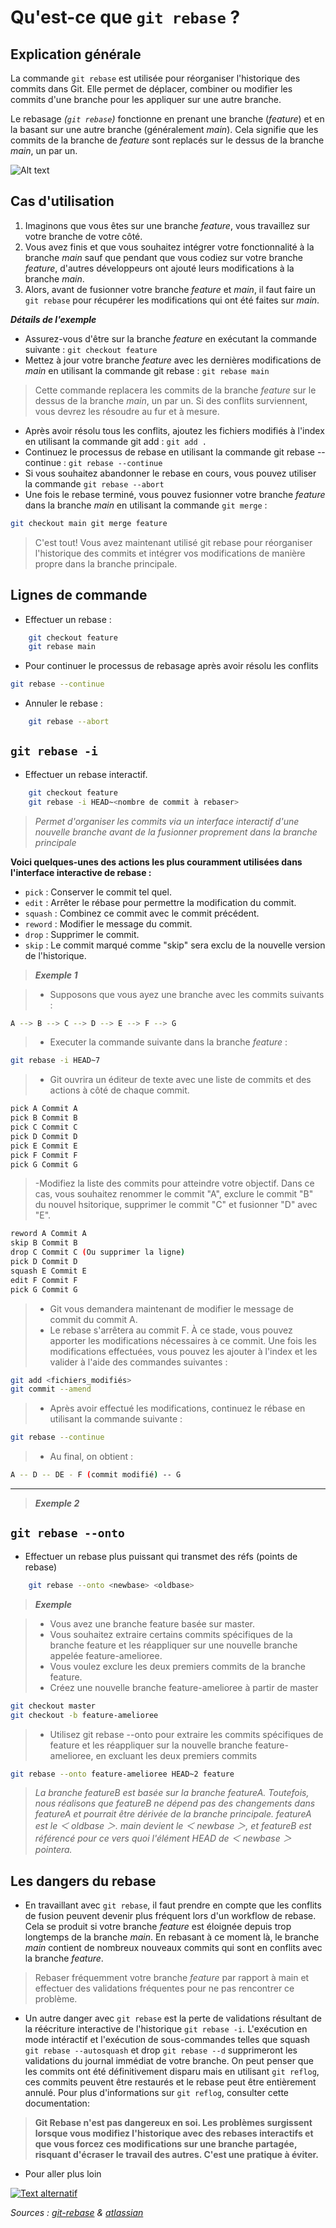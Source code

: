 # Qu'est-ce que `git rebase` ?

## Explication générale

La commande `git rebase` est utilisée pour réorganiser l'historique des commits dans Git. Elle permet de déplacer, combiner ou modifier les commits d'une branche pour les appliquer sur une autre branche.

Le rebasage _(`git rebase`)_ fonctionne en prenant une branche (_feature_) et en la basant sur une autre branche (généralement _main_). Cela signifie que les commits de la branche de _feature_ sont replacés sur le dessus de la branche _main_, un par un.

![Alt text](/assets/rebase_img.png)

## Cas d'utilisation

1. Imaginons que vous êtes sur une branche _feature_, vous travaillez sur votre branche de votre côté.
2. Vous avez finis et que vous souhaitez intégrer votre fonctionnalité à la branche _main_ sauf que pendant que vous codiez sur votre branche _feature_, d'autres développeurs ont ajouté leurs modifications à la branche _main_.
3. Alors, avant de fusionner votre branche _feature_ et _main_, il faut faire un `git rebase` pour récupérer les modifications qui ont été faites sur _main_.

**_Détails de l'exemple_**

- Assurez-vous d'être sur la branche _feature_ en exécutant la commande suivante : `git checkout feature`
- Mettez à jour votre branche _feature_ avec les dernières modifications de _main_ en utilisant la commande git rebase : `git rebase main`

> Cette commande replacera les commits de la branche _feature_ sur le dessus de la branche _main_, un par un. Si des conflits surviennent, vous devrez les résoudre au fur et à mesure.

- Après avoir résolu tous les conflits, ajoutez les fichiers modifiés à l'index en utilisant la commande git add : `git add .`
- Continuez le processus de rebase en utilisant la commande git rebase --continue : `git rebase --continue`
- Si vous souhaitez abandonner le rebase en cours, vous pouvez utiliser la commande `git rebase --abort`
- Une fois le rebase terminé, vous pouvez fusionner votre branche _feature_ dans la branche _main_ en utilisant la commande `git merge` :

```bash
git checkout main git merge feature
```

> C'est tout! Vous avez maintenant utilisé git rebase pour réorganiser l'historique des commits et intégrer vos modifications de manière propre dans la branche principale.

## Lignes de commande

- Effectuer un rebase :

```bash
    git checkout feature
    git rebase main
```

- Pour continuer le processus de rebasage après avoir résolu les conflits

```bash
git rebase --continue
```

- Annuler le rebase :

```bash
    git rebase --abort
```

## `git rebase -i`

- Effectuer un rebase interactif.

```bash
    git checkout feature
    git rebase -i HEAD~<nombre de commit à rebaser>
```

> _Permet d'organiser les commits via un interface interactif d'une nouvelle branche avant de la fusionner proprement dans la branche principale_

**Voici quelques-unes des actions les plus couramment utilisées dans l'interface interactive de rebase :**

- `pick` : Conserver le commit tel quel.
- `edit` : Arrêter le rébase pour permettre la modification du commit.
- `squash` : Combinez ce commit avec le commit précédent.
- `reword` : Modifier le message du commit.
- `drop` : Supprimer le commit.
- `skip` : Le commit marqué comme "skip" sera exclu de la nouvelle version de l'historique.

> **_Exemple 1_**

> - Supposons que vous ayez une branche avec les commits suivants :

```bash
A --> B --> C --> D --> E --> F --> G
```

> - Executer la commande suivante dans la branche _feature_ :

```bash
git rebase -i HEAD~7
```

> - Git ouvrira un éditeur de texte avec une liste de commits et des actions à côté de chaque commit.

```bash
pick A Commit A
pick B Commit B
pick C Commit C
pick D Commit D
pick E Commit E
pick F Commit F
pick G Commit G
```

> -Modifiez la liste des commits pour atteindre votre objectif. Dans ce cas, vous souhaitez renommer le commit "A", exclure le commit "B" du nouvel hsitorique, supprimer le commit "C" et fusionner "D" avec "E".

```bash
reword A Commit A
skip B Commit B
drop C Commit C (Ou supprimer la ligne)
pick D Commit D
squash E Commit E
edit F Commit F
pick G Commit G
```

> - Git vous demandera maintenant de modifier le message de commit du commit A.
> - Le rebase s'arrêtera au commit F. À ce stade, vous pouvez apporter les modifications nécessaires à ce commit. Une fois les modifications effectuées, vous pouvez les ajouter à l'index et les valider à l'aide des commandes suivantes :

```bash
git add <fichiers_modifiés>
git commit --amend
```

> - Après avoir effectué les modifications, continuez le rébase en utilisant la commande suivante :

```bash
git rebase --continue
```

> - Au final, on obtient :

```bash
A -- D -- DE - F (commit modifié) -- G
```

---

> **_Exemple 2_**

## `git rebase --onto`

- Effectuer un rebase plus puissant qui transmet des réfs (points de rebase)

```bash
    git rebase --onto <newbase> <oldbase>
```

> **_Exemple_**

> - Vous avez une branche feature basée sur master.
> - Vous souhaitez extraire certains commits spécifiques de la branche feature et les réappliquer sur une nouvelle branche appelée feature-amelioree.
> - Vous voulez exclure les deux premiers commits de la branche feature.
> - Créez une nouvelle branche feature-amelioree à partir de master

```bash
git checkout master
git checkout -b feature-amelioree
```

> - Utilisez git rebase --onto pour extraire les commits spécifiques de feature et les réappliquer sur la nouvelle branche feature-amelioree, en excluant les deux premiers commits

```bash
git rebase --onto feature-amelioree HEAD~2 feature
```

> _La branche featureB est basée sur la branche featureA. Toutefois, nous réalisons que featureB ne dépend pas des changements dans featureA et pourrait être dérivée de la branche principale. featureA est le ＜ oldbase ＞. main devient le ＜ newbase ＞, et featureB est référencé pour ce vers quoi l'élément HEAD de ＜ newbase ＞ pointera._

## Les dangers du rebase

- En travaillant avec `git rebase`, il faut prendre en compte que les conflits de fusion peuvent devenir plus fréquent lors d'un workflow de rebase.
  Cela se produit si votre branche _feature_ est éloignée depuis trop longtemps de la branche _main_. En rebasant à ce moment là, le branche _main_ contient de nombreux nouveaux commits qui sont en conflits avec la branche _feature_.

> Rebaser fréquemment votre branche _feature_ par rapport à main et effectuer des validations fréquentes pour ne pas rencontrer ce problème.

- Un autre danger avec `git rebase` est la perte de validations résultant de la réécriture interactive de l'historique `git rebase -i`. L'exécution en mode intéractif et l'exécution de sous-commandes telles que squash `git rebase --autosquash` et drop `git rebase --d` supprimeront les validations du journal immédiat de votre branche. On peut penser que les commits ont été définitivement disparu mais en utilisant `git reflog`, ces commits peuvent être restaurés et le rebase peut être entièrement annulé. Pour plus d'informations sur `git reflog`, consulter cette documentation:

> **Git Rebase n'est pas dangereux en soi. Les problèmes surgissent lorsque vous modifiez l'historique avec des rebases interactifs et que vous forcez ces modifications sur une branche partagée, risquant d'écraser le travail des autres. C'est une pratique à éviter.**

- Pour aller plus loin

[![Text alternatif](https://i.ytimg.com/vi/I2NQHB64ol4/hq720.jpg?sqp=-oaymwEcCOgCEMoBSFXyq4qpAw4IARUAAIhCGAFwAcABBg==&rs=AOn4CLDyXWgj11rEHVJZXvY2WvjABtiaZA)](https://www.youtube.com/watch?v=I2NQHB64ol4)

_Sources : [git-rebase](https://git-scm.com/docs/git-rebase/2.15.4) & [atlassian](https://www.atlassian.com/git/tutorials/rewriting-history/git-rebase)_
